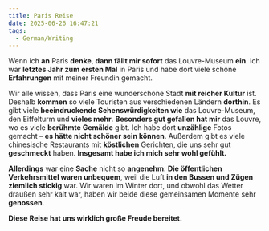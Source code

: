 ```yaml
---
title: Paris Reise
date: 2025-06-26 16:47:21
tags:
  - German/Writing
---
```


Wenn ich **an** Paris **denke**, **dann fällt mir sofort** das Louvre-Museum **ein**. Ich war **letztes Jahr zum ersten Mal** in Paris und habe dort viele schöne **Erfahrungen** mit meiner Freundin gemacht.

Wir alle wissen, dass Paris eine wunderschöne Stadt **mit reicher Kultur** ist. Deshalb **kommen** so viele Touristen aus verschiedenen Ländern **dorthin**. Es gibt viele **beeindruckende Sehenswürdigkeiten wie** das Louvre-Museum, den Eiffelturm und **vieles mehr**. **Besonders gut gefallen hat mir** das Louvre, wo es viele **berühmte Gemälde** gibt. Ich habe dort **unzählige** Fotos gemacht – **es hätte nicht schöner sein können**. Außerdem gibt es viele chinesische Restaurants mit **köstlichen** Gerichten, die uns sehr gut **geschmeckt** haben. **Insgesamt habe ich mich sehr wohl gefühlt.**

**Allerdings** war eine **Sache** nicht so **angenehm**: **Die öffentlichen Verkehrsmittel waren unbequem**, weil die Luft **in den Bussen und Zügen ziemlich stickig** war. Wir waren im Winter dort, und obwohl das Wetter draußen sehr kalt war, haben wir beide diese gemeinsamen Momente sehr **genossen**.

**Diese Reise hat uns wirklich große Freude bereitet.**

